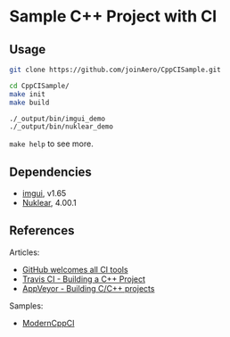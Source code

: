 # Sample C++ Project with CI

## Usage

```bash
git clone https://github.com/joinAero/CppCISample.git

cd CppCISample/
make init
make build

./_output/bin/imgui_demo
./_output/bin/nuklear_demo
```

`make help` to see more.

## Dependencies

* [imgui](https://github.com/ocornut/imgui), v1.65
* [Nuklear](https://github.com/vurtun/nuklear), 4.00.1

## References

Articles:

* [GitHub welcomes all CI tools](https://blog.github.com/2017-11-07-github-welcomes-all-ci-tools/)
* [Travis CI - Building a C++ Project](https://docs.travis-ci.com/user/languages/cpp/)
* [AppVeyor - Building C/C++ projects](https://www.appveyor.com/docs/lang/cpp/)

Samples:

* [ModernCppCI](https://github.com/LearningByExample/ModernCppCI)
